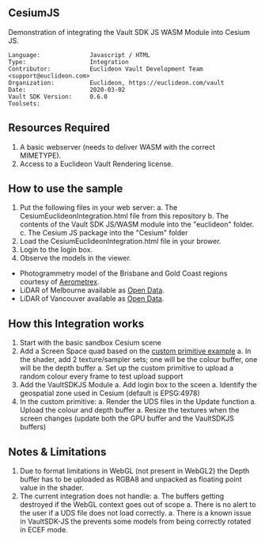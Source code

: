 ## CesiumJS

<!-- TODO: Write a brief abstract explaining this sample -->
Demonstration of integrating the Vault SDK JS WASM Module into Cesium JS.

<!-- TODO: Fill this section below with metadata about this sample-->
```
Language:              Javascript / HTML
Type:                  Integration
Contributor:           Euclideon Vault Development Team <support@euclideon.com>
Organization:          Euclideon, https://euclideon.com/vault
Date:                  2020-03-02
Vault SDK Version:     0.6.0
Toolsets:
```

## Resources Required
<!-- TODO: Fill this section below with the resources required to do this sample-->
1. A basic webserver (needs to deliver WASM with the correct MIMETYPE).
2. Access to a Euclideon Vault Rendering license.

## How to use the sample
<!-- TODO: Explain how this sample can be used and what is required to get it running -->
1. Put the following files in your web server:
  a. The CesiumEuclideonIntegration.html file from this repository
  b. The contents of the Vault SDK JS/WASM module into the "euclideon" folder.
  c. The Cesium JS package into the "Cesium" folder
2. Load the CesiumEuclideonIntegration.html file in your brower.
3. Login to the login box.
4. Observe the models in the viewer.
  - Photogrammetry model of the Brisbane and Gold Coast regions courtesy of [Aerometrex](https://aerometrex.com.au/).
  - LiDAR of Melbourne available as [Open Data](https://data.melbourne.vic.gov.au/City-Council/City-of-Melbourne-3D-Point-Cloud-2018/).
  - LiDAR of Vancouver available as [Open Data](https://opendata.vancouver.ca/pages/home/).

## How this Integration works
<!-- TODO: Explain the design steps used in this sample -->

1. Start with the basic sandbox Cesium scene
1. Add a Screen Space quad based on the [custom primitive example](https://github.com/cesiumlab/cesium-custom-primitive)
  a. In the shader, add 2 texture/sampler sets; one will be the colour buffer, one will be the depth buffer
  a. Set up the custom primitive to upload a random colour every frame to test upload support
1. Add the VaultSDKJS Module
  a. Add login box to the sceen
  a. Identify the geospatial zone used in Cesium (default is EPSG:4978)
1. In the custom primitive:
  a. Render the UDS files in the Update function
  a. Upload the colour and depth buffer
  a. Resize the textures when the screen changes (update both the GPU buffer and the VaultSDKJS buffers)

## Notes & Limitations
1. Due to format limitations in WebGL (not present in WebGL2) the Depth buffer has to be uploaded as RGBA8 and unpacked as floating point value in the shader.
1. The current integration does not handle:
  a. The buffers getting destroyed if the WebGL context goes out of scope
  a. There is no alert to the user if a UDS file does not load correctly.
  a. There is a known issue in VaultSDK-JS the prevents some models from being correctly rotated in ECEF mode.


<!-- End -->
